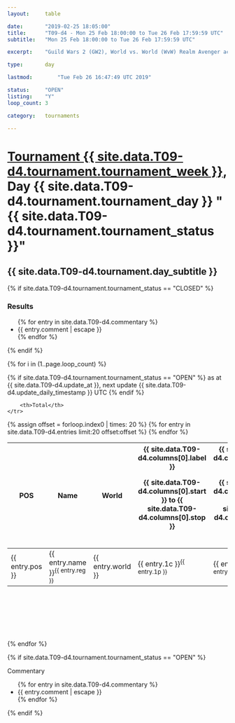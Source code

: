 ```yaml
---
layout: 	table

date: 		"2019-02-25 18:05:00"
title: 		"T09-d4 - Mon 25 Feb 18:00:00 to Tue 26 Feb 17:59:59 UTC"
subtitle: 	"Mon 25 Feb 18:00:00 to Tue 26 Feb 17:59:59 UTC"

excerpt:    "Guild Wars 2 (GW2), World vs. World (WvW) Realm Avenger achivement Tournament. \"Every Kill Counts\""

type:       day

lastmod: 		"Tue Feb 26 16:47:49 UTC 2019"

status:     "OPEN"
listing:    "Y"
loop_count: 3

category: 	tournaments

---
```

<div class="table_header">
    <h1><a href="{{ site.data.T09-d4.tournament.week_url }}">Tournament {{ site.data.T09-d4.tournament.tournament_week }}</a>, Day {{ site.data.T09-d4.tournament.tournament_day }} "{{ site.data.T09-d4.tournament.tournament_status }}"</h1>
    <h2>{{ site.data.T09-d4.tournament.day_subtitle }}</h2> 
</div>

{% if site.data.T09-d4.tournament.tournament_status == "CLOSED" %} 
<div class="commentary">
  <h3>Results</h3>
  <ul>
    {% for entry in site.data.T09-d4.commentary %}
    <li class="commentary_list">{{ entry.comment | escape }}</li>
    {% endfor %}
  </ul>
</div>
{% endif %}


{% for i in (1..page.loop_count) %}

{% if site.data.T09-d4.tournament.tournament_status == "OPEN" %} 
<span class="table_nextupdate">as at {{ site.data.T09-d4.update_at }}, next update {{ site.data.T09-d4.update_daily_timestamp }} UTC</span> 
{% endif %}

<table class="day_table">
  <colgroup>
    <col style="width:18px">
    <col style="width:55px">
    <col style="width:55px">
    <col style="width:12px">
    <col style="width:12px">
    <col style="width:12px">
    <col style="width:12px">
    <col style="width:12px">
    <col style="width:12px">
    <col style="width:12px">
    <col style="width:12px">
    <col style="width:12px">
    <col style="width:12px">
    <col style="width:12px">
    <col style="width:12px">
    <col style="width:12px">
    <col style="width:12px">
    <col style="width:12px">
    <col style="width:12px">
    <col style="width:12px">
    <col style="width:12px">
    <col style="width:12px">
    <col style="width:12px">
    <col style="width:12px">
    <col style="width:12px">
    <col style="width:12px">
    <col style="width:12px">
    <col style="width:18px">
  </colgroup>  
  <thead>
    <tr>
        <th>POS</th>
        <th class="AlignLeft">Name</th>
        <th class="AlignLeft">World</th>

<th><div class="label">{{ site.data.T09-d4.columns[0].label }}<p class="onhover">{{ site.data.T09-d4.columns[0].start }} to {{ site.data.T09-d4.columns[0].stop }}</p></div>​</th>
<th><div class="label">{{ site.data.T09-d4.columns[1].label }}<p class="onhover">{{ site.data.T09-d4.columns[1].start }} to {{ site.data.T09-d4.columns[1].stop }}</p></div>​</th>
<th><div class="label">{{ site.data.T09-d4.columns[2].label }}<p class="onhover">{{ site.data.T09-d4.columns[2].start }} to {{ site.data.T09-d4.columns[2].stop }}</p></div>​</th>
<th><div class="label">{{ site.data.T09-d4.columns[3].label }}<p class="onhover">{{ site.data.T09-d4.columns[3].start }} to {{ site.data.T09-d4.columns[3].stop }}</p></div>​</th>
<th><div class="label">{{ site.data.T09-d4.columns[4].label }}<p class="onhover">{{ site.data.T09-d4.columns[4].start }} to {{ site.data.T09-d4.columns[4].stop }}</p></div>​</th>
<th><div class="label">{{ site.data.T09-d4.columns[5].label }}<p class="onhover">{{ site.data.T09-d4.columns[5].start }} to {{ site.data.T09-d4.columns[5].stop }}</p></div>​</th>
<th><div class="label">{{ site.data.T09-d4.columns[6].label }}<p class="onhover">{{ site.data.T09-d4.columns[6].start }} to {{ site.data.T09-d4.columns[6].stop }}</p></div>​</th>
<th><div class="label">{{ site.data.T09-d4.columns[7].label }}<p class="onhover">{{ site.data.T09-d4.columns[7].start }} to {{ site.data.T09-d4.columns[7].stop }}</p></div>​</th>
<th><div class="label">{{ site.data.T09-d4.columns[8].label }}<p class="onhover">{{ site.data.T09-d4.columns[8].start }} to {{ site.data.T09-d4.columns[8].stop }}</p></div>​</th>
<th><div class="label">{{ site.data.T09-d4.columns[9].label }}<p class="onhover">{{ site.data.T09-d4.columns[9].start }} to {{ site.data.T09-d4.columns[9].stop }}</p></div>​</th>
<th><div class="label">{{ site.data.T09-d4.columns[10].label }}<p class="onhover">{{ site.data.T09-d4.columns[10].start }} to {{ site.data.T09-d4.columns[10].stop }}</p></div>​</th>

<th><div class="label">{{ site.data.T09-d4.columns[11].label }}<p class="onhover">{{ site.data.T09-d4.columns[11].start }} to {{ site.data.T09-d4.columns[11].stop }}</p></div>​</th>
<th><div class="label">{{ site.data.T09-d4.columns[12].label }}<p class="onhover">{{ site.data.T09-d4.columns[12].start }} to {{ site.data.T09-d4.columns[12].stop }}</p></div>​</th>
<th><div class="label">{{ site.data.T09-d4.columns[13].label }}<p class="onhover">{{ site.data.T09-d4.columns[13].start }} to {{ site.data.T09-d4.columns[13].stop }}</p></div>​</th>
<th><div class="label">{{ site.data.T09-d4.columns[14].label }}<p class="onhover">{{ site.data.T09-d4.columns[14].start }} to {{ site.data.T09-d4.columns[14].stop }}</p></div>​</th>
<th><div class="label">{{ site.data.T09-d4.columns[15].label }}<p class="onhover">{{ site.data.T09-d4.columns[15].start }} to {{ site.data.T09-d4.columns[15].stop }}</p></div>​</th>
<th><div class="label">{{ site.data.T09-d4.columns[16].label }}<p class="onhover">{{ site.data.T09-d4.columns[16].start }} to {{ site.data.T09-d4.columns[16].stop }}</p></div>​</th>
<th><div class="label">{{ site.data.T09-d4.columns[17].label }}<p class="onhover">{{ site.data.T09-d4.columns[17].start }} to {{ site.data.T09-d4.columns[17].stop }}</p></div>​</th>
<th><div class="label">{{ site.data.T09-d4.columns[18].label }}<p class="onhover">{{ site.data.T09-d4.columns[18].start }} to {{ site.data.T09-d4.columns[18].stop }}</p></div>​</th>
<th><div class="label">{{ site.data.T09-d4.columns[19].label }}<p class="onhover">{{ site.data.T09-d4.columns[19].start }} to {{ site.data.T09-d4.columns[19].stop }}</p></div>​</th>
<th><div class="label">{{ site.data.T09-d4.columns[20].label }}<p class="onhover">{{ site.data.T09-d4.columns[20].start }} to {{ site.data.T09-d4.columns[20].stop }}</p></div>​</th>

<th><div class="label">{{ site.data.T09-d4.columns[21].label }}<p class="onhover">{{ site.data.T09-d4.columns[21].start }} to {{ site.data.T09-d4.columns[21].stop }}</p></div>​</th>
<th><div class="label">{{ site.data.T09-d4.columns[22].label }}<p class="onhover">{{ site.data.T09-d4.columns[22].start }} to {{ site.data.T09-d4.columns[22].stop }}</p></div>​</th>
<th><div class="label">{{ site.data.T09-d4.columns[23].label }}<p class="onhover">{{ site.data.T09-d4.columns[23].start }} to {{ site.data.T09-d4.columns[23].stop }}</p></div>​</th>

        <th>Total</th>
    </tr>
  </thead>
  {% assign offset = forloop.index0 | times: 20 %}
<tbody>
{% for entry in site.data.T09-d4.entries limit:20 offset:offset %}
  <tr>
    <td class="pl{{ entry.pos }}">{{ entry.pos }}</td>
    <td class="AlignLeft">{{ entry.name }}<sup>{{ entry.reg }}</sup></td>
    <td class="AlignLeft">{{ entry.world }}</td>
    <td class="pl{{ entry.1p }}">{{ entry.1c }}<sup>{{ entry.1p }}</sup></td>
    <td class="pl{{ entry.2p }}">{{ entry.2c }}<sup>{{ entry.2p }}</sup></td>
    <td class="pl{{ entry.3p }}">{{ entry.3c }}<sup>{{ entry.3p }}</sup></td>
    <td class="pl{{ entry.4p }}">{{ entry.4c }}<sup>{{ entry.4p }}</sup></td>
    <td class="pl{{ entry.5p }}">{{ entry.5c }}<sup>{{ entry.5p }}</sup></td>
    <td class="pl{{ entry.6p }}">{{ entry.6c }}<sup>{{ entry.6p }}</sup></td>
    <td class="pl{{ entry.7p }}">{{ entry.7c }}<sup>{{ entry.7p }}</sup></td>
    <td class="pl{{ entry.8p }}">{{ entry.8c }}<sup>{{ entry.8p }}</sup></td>
    <td class="pl{{ entry.9p }}">{{ entry.9c }}<sup>{{ entry.9p }}</sup></td>
    <td class="pl{{ entry.10p }}">{{ entry.10c }}<sup>{{ entry.10p }}</sup></td>
    <td class="pl{{ entry.11p }}">{{ entry.11c }}<sup>{{ entry.11p }}</sup></td>
    <td class="pl{{ entry.12p }}">{{ entry.12c }}<sup>{{ entry.12p }}</sup></td>
    <td class="pl{{ entry.13p }}">{{ entry.13c }}<sup>{{ entry.13p }}</sup></td>
    <td class="pl{{ entry.14p }}">{{ entry.14c }}<sup>{{ entry.14p }}</sup></td>
    <td class="pl{{ entry.15p }}">{{ entry.15c }}<sup>{{ entry.15p }}</sup></td>
    <td class="pl{{ entry.16p }}">{{ entry.16c }}<sup>{{ entry.16p }}</sup></td>
    <td class="pl{{ entry.17p }}">{{ entry.17c }}<sup>{{ entry.17p }}</sup></td>
    <td class="pl{{ entry.18p }}">{{ entry.18c }}<sup>{{ entry.18p }}</sup></td>
    <td class="pl{{ entry.19p }}">{{ entry.19c }}<sup>{{ entry.19p }}</sup></td>
    <td class="pl{{ entry.20p }}">{{ entry.20c }}<sup>{{ entry.20p }}</sup></td>
    <td class="pl{{ entry.21p }}">{{ entry.21c }}<sup>{{ entry.21p }}</sup></td>
    <td class="pl{{ entry.22p }}">{{ entry.22c }}<sup>{{ entry.22p }}</sup></td>
    <td class="pl{{ entry.23p }}">{{ entry.23c }}<sup>{{ entry.23p }}</sup></td>
    <td class="pl{{ entry.24p }}">{{ entry.24c }}<sup>{{ entry.24p }}</sup></td>
    <td>{{ entry.total }}</td>
  </tr>
{% endfor %}  
</tbody>
</table>
<div class="leaderboard">
  <script async src="//pagead2.googlesyndication.com/pagead/js/adsbygoogle.js"></script>
  <!-- 728x90 -->
  <ins class="adsbygoogle"
       style="display:inline-block;width:728px;height:90px"
       data-ad-client="ca-pub-3274917281288240"
       data-ad-slot="3870538733"></ins>
  <script>
  (adsbygoogle = window.adsbygoogle || []).push({});
  </script>    
</div>
<br />
{% endfor %}

{% if site.data.T09-d4.tournament.tournament_status == "OPEN" %} 
<div class="commentary">
  <span class="commentary_title">Commentary</span>
  <ul>
    {% for entry in site.data.T09-d4.commentary %}
    <li class="commentary_list">{{ entry.comment | escape }}</li>
    {% endfor %}
  </ul>
</div>
{% endif %}


